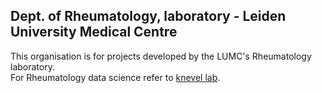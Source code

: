 ## Dept. of Rheumatology, laboratory - Leiden University Medical Centre
This organisation is for projects developed by the LUMC's Rheumatology laboratory.  
For Rheumatology data science refer to [knevel lab](knevel-lab.github.io).

